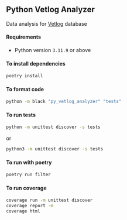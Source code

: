 Python Vetlog Analyzer
----------------------------

Data analysis for [Vetlog](https://vetlog.org/) database

#### Requirements

- Python version `3.11.9` or above

#### To install dependencies
```bash
poetry install
```

#### To format code

```bash
python -m black "py_vetlog_analyzer" "tests"
```

#### To run tests

```bash
python -m unittest discover -s tests
```

or

```bash
python3 -m unittest discover -s tests
```

#### To run with poetry
```bash
poetry run filter
```

#### To run coverage
```bash
coverage run -m unittest discover
coverage report -m
coverage html
```